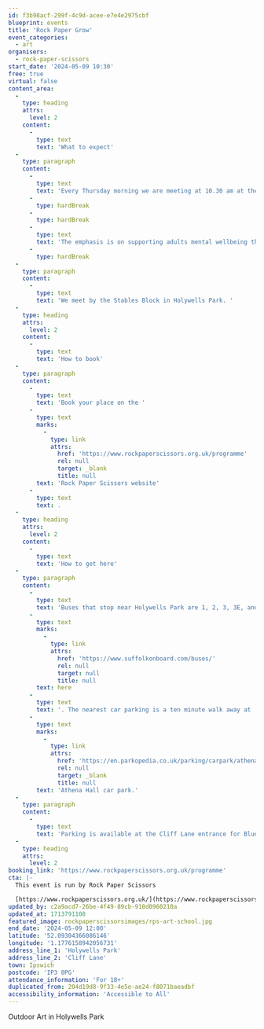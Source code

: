 ```yaml
---
id: f3b98acf-299f-4c9d-acee-e7e4e2975cbf
blueprint: events
title: 'Rock Paper Grow'
event_categories:
  - art
organisers:
  - rock-paper-scissors
start_date: '2024-05-09 10:30'
free: true
virtual: false
content_area:
  -
    type: heading
    attrs:
      level: 2
    content:
      -
        type: text
        text: 'What to expect'
  -
    type: paragraph
    content:
      -
        type: text
        text: 'Every Thursday morning we are meeting at 10.30 am at the stables in Holywells Park in Ipswich, for a short nature walk followed by an art activity in the open air.'
      -
        type: hardBreak
      -
        type: hardBreak
      -
        type: text
        text: 'The emphasis is on supporting adults mental wellbeing through nature and creativity. We will cover lots of creative skills from printmaking to illustration and collage.'
      -
        type: hardBreak
  -
    type: paragraph
    content:
      -
        type: text
        text: 'We meet by the Stables Block in Holywells Park. '
  -
    type: heading
    attrs:
      level: 2
    content:
      -
        type: text
        text: 'How to book'
  -
    type: paragraph
    content:
      -
        type: text
        text: 'Book your place on the '
      -
        type: text
        marks:
          -
            type: link
            attrs:
              href: 'https://www.rockpaperscissors.org.uk/programme'
              rel: null
              target: _blank
              title: null
        text: 'Rock Paper Scissors website'
      -
        type: text
        text: .
  -
    type: heading
    attrs:
      level: 2
    content:
      -
        type: text
        text: 'How to get here'
  -
    type: paragraph
    content:
      -
        type: text
        text: 'Buses that stop near Holywells Park are 1, 2, 3, 3E, and 616. The nearest bus stop is six minute walk away, see the latest bus timetables '
      -
        type: text
        marks:
          -
            type: link
            attrs:
              href: 'https://www.suffolkonboard.com/buses/'
              rel: null
              target: null
              title: null
        text: here
      -
        type: text
        text: '. The nearest car parking is a ten minute walk away at '
      -
        type: text
        marks:
          -
            type: link
            attrs:
              href: 'https://en.parkopedia.co.uk/parking/carpark/athena_hall/ip3/ipswich/?arriving=202403251700&leaving=202403251900'
              rel: null
              target: _blank
              title: null
        text: 'Athena Hall car park.'
  -
    type: paragraph
    content:
      -
        type: text
        text: 'Parking is available at the Cliff Lane entrance for Blue Badge and permit holders only.'
  -
    type: heading
    attrs:
      level: 2
booking_link: 'https://www.rockpaperscissors.org.uk/programme'
cta: |-
  This event is run by Rock Paper Scissors

  [https://www.rockpaperscissors.org.uk/](https://www.rockpaperscissors.org.uk/)
updated_by: c2a9acd7-26be-4f49-89cb-918d0960210a
updated_at: 1713791108
featured_image: rockpaperscissorsimages/rps-art-school.jpg
end_date: '2024-05-09 12:00'
latitude: '52.09304366086146'
longitude: '1.1776158942056731'
address_line_1: 'Holywells Park'
address_line_2: 'Cliff Lane'
town: Ipswich
postcode: 'IP3 0PG'
attendance_information: 'For 18+'
duplicated_from: 204d19d8-9f33-4e5e-ae24-f8071baeadbf
accessibility_information: 'Accessible to All'
---
```

Outdoor Art in Holywells Park